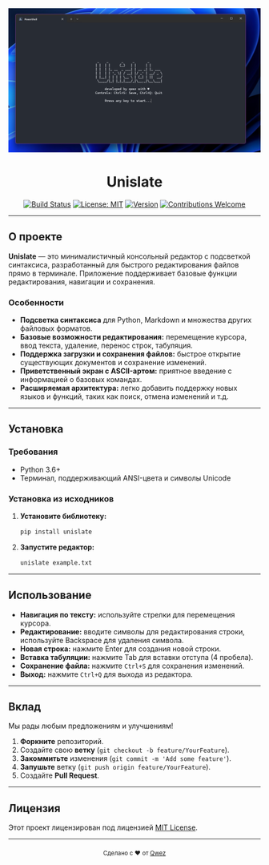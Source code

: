 <div align="center">
  <img src="https://github.com/Qwez-source/Unislate/blob/main/banner.png">
  
  <h1>Unislate</h1>
  
  [![Build Status](https://img.shields.io/badge/build-passing-brightgreen.svg)](#)
  [![License: MIT](https://img.shields.io/badge/License-MIT-yellow.svg)](#)
  [![Version](https://img.shields.io/badge/version-0.1.1-blue.svg)](#)
  [![Contributions Welcome](https://img.shields.io/badge/contributions-welcome-brightgreen.svg)](#)
</div>

---

## О проекте

**Unislate** — это минималистичный консольный редактор с подсветкой синтаксиса, разработанный для быстрого редактирования файлов прямо в терминале. Приложение поддерживает базовые функции редактирования, навигации и сохранения.

### Особенности

- **Подсветка синтаксиса** для Python, Markdown и множества других файловых форматов.
- **Базовые возможности редактирования:** перемещение курсора, ввод текста, удаление, перенос строк, табуляция.
- **Поддержка загрузки и сохранения файлов:** быстрое открытие существующих документов и сохранение изменений.
- **Приветственный экран с ASCII-артом:** приятное введение с информацией о базовых командах.
- **Расширяемая архитектура:** легко добавить поддержку новых языков и функций, таких как поиск, отмена изменений и т.д.

---

## Установка

### Требования

- Python 3.6+
- Терминал, поддерживающий ANSI-цвета и символы Unicode

### Установка из исходников

1. **Установите библиотеку:**

   ```bash
   pip install unislate
   ```

2. **Запустите редактор:**

   ```bash
   unislate example.txt
   ```

---

## Использование

- **Навигация по тексту:** используйте стрелки для перемещения курсора.
- **Редактирование:** вводите символы для редактирования строки, используйте Backspace для удаления символа.
- **Новая строка:** нажмите Enter для создания новой строки.
- **Вставка табуляции:** нажмите Tab для вставки отступа (4 пробела).
- **Сохранение файла:** нажмите `Ctrl+S` для сохранения изменений.
- **Выход:** нажмите `Ctrl+Q` для выхода из редактора.

---

## Вклад

Мы рады любым предложениям и улучшениям!

1. **Форкните** репозиторий.
2. Создайте свою **ветку** (`git checkout -b feature/YourFeature`).
3. **Закоммитьте** изменения (`git commit -m 'Add some feature'`).
4. **Запушьте** ветку (`git push origin feature/YourFeature`).
5. Создайте **Pull Request**.

---

## Лицензия

Этот проект лицензирован под лицензией [MIT License](LICENSE).

---

<div align="center">
<sub>Сделано с ♥️ от <a href="https://github.com/qwez-source">Qwez</a></sub>
</div>
